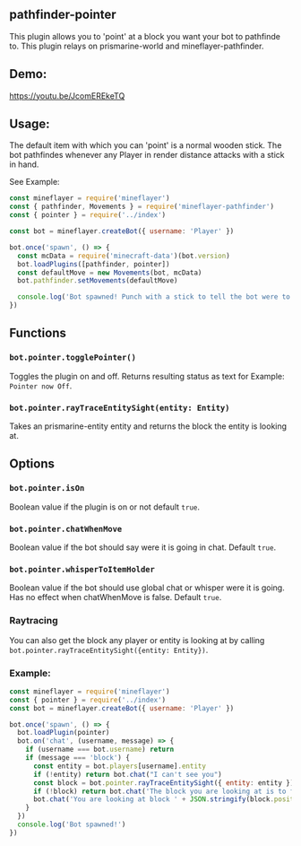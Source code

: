 ## pathfinder-pointer

This plugin allows you to 'point' at a block you want your bot to pathfinde to. 
This plugin relays on prismarine-world and mineflayer-pathfinder.

## Demo:
https://youtu.be/JcomEREkeTQ

## Usage:
The default item with which you can 'point' is a normal wooden stick. 
The bot pathfindes whenever any Player in render distance attacks with a stick in hand.

See Example:
```js
const mineflayer = require('mineflayer')
const { pathfinder, Movements } = require('mineflayer-pathfinder')
const { pointer } = require('../index')

const bot = mineflayer.createBot({ username: 'Player' })

bot.once('spawn', () => {
  const mcData = require('minecraft-data')(bot.version)
  bot.loadPlugins([pathfinder, pointer])
  const defaultMove = new Movements(bot, mcData)
  bot.pathfinder.setMovements(defaultMove)

  console.log('Bot spawned! Punch with a stick to tell the bot were to go')
})
```

## Functions 
### ``bot.pointer.togglePointer()``
Toggles the plugin on and off. Returns resulting status as text for Example: ``Pointer now Off``.

### ``bot.pointer.rayTraceEntitySight(entity: Entity)``
Takes an prismarine-entity entity and returns the block the entity is looking at.

## Options
### ``bot.pointer.isOn``
Boolean value if the plugin is on or not default ```true```.

### ``bot.pointer.chatWhenMove``
Boolean value if the bot should say were it is going in chat. Default ```true```.

### ``bot.pointer.whisperToItemHolder``
Boolean value if the bot should use global chat or whisper were it is going. Has no effect when chatWhenMove is false. Default ``true``.

### Raytracing
You can also get the block any player or entity is looking at by calling 
```bot.pointer.rayTraceEntitySight({entity: Entity})```.
### Example:
```js
const mineflayer = require('mineflayer')
const { pointer } = require('../index')
const bot = mineflayer.createBot({ username: 'Player' })

bot.once('spawn', () => {
  bot.loadPlugin(pointer)
  bot.on('chat', (username, message) => {
    if (username === bot.username) return
    if (message === 'block') {
      const entity = bot.players[username].entity
      if (!entity) return bot.chat("I can't see you")
      const block = bot.pointer.rayTraceEntitySight({ entity: entity })
      if (!block) return bot.chat('The block you are looking at is to far away')
      bot.chat('You are looking at block ' + JSON.stringify(block.position))
    }
  })
  console.log('Bot spawned!')
})
```
